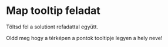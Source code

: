 Map tooltip feladat
==================================

Töltsd fel a solutiont refadattal együtt.

Oldd meg hogy a térképen a pontok tooltipje legyen a hely neve!
